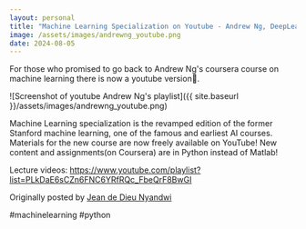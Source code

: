 ```yaml
---
layout: personal
title: "Machine Learning Specialization on Youtube - Andrew Ng, DeepLearningAI"
image: /assets/images/andrewng_youtube.png
date: 2024-08-05
---
```


For those who promised to go back to Andrew Ng's coursera course on machine learning there is now a youtube version🙂.

![Screenshot of youtube Andrew Ng's playlist]({{ site.baseurl }}/assets/images/andrewng_youtube.png)

Machine Learning specialization is the revamped edition of the former Stanford machine learning, one of the famous and earliest AI courses. Materials for the new course are now freely available on YouTube! New content and assignments(on Coursera) are in Python instead of Matlab!

Lecture videos: https://www.youtube.com/playlist?list=PLkDaE6sCZn6FNC6YRfRQc_FbeQrF8BwGI

Originally posted by [Jean de Dieu Nyandwi ](https://www.linkedin.com/posts/richarddjarbeng_machinelearning-python-activity-7019675741114015745-EJM6?utm_source=share&utm_medium=member_desktop)

#machinelearning #python
